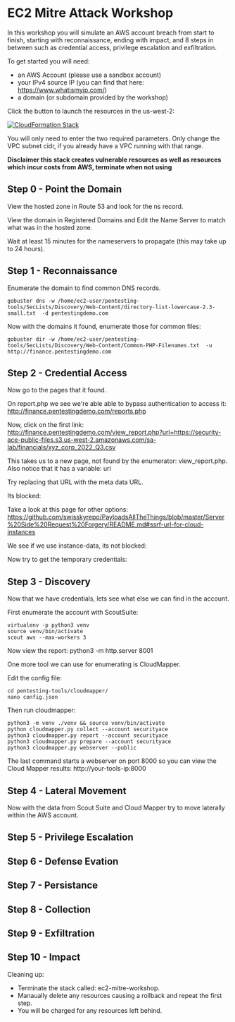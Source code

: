 # EC2 Mitre Attack Workshop

In this workshop you will simulate an AWS account breach from start to finish, starting with reconnaissance, ending with impact, and 8 steps in between such as credential access, privilege escalation and exfiltration.

To get started you will need:
- an AWS Account (please use a sandbox account)
- your IPv4 source IP (you can find that here: https://www.whatismyip.com/)
- a domain (or subdomain provided by the workshop)

Click the button to launch the resources in the us-west-2:

[![CloudFormation Stack](https://s3.amazonaws.com/cloudformation-examples/cloudformation-launch-stack.png "Launch Workshop Stack")](https://console.aws.amazon.com/cloudformation/home?region=us-west-2#/stacks/new?stackName=ec2-mitre-workshop&templateURL=https://security-ace-public-files.s3.us-west-2.amazonaws.com/templates/sa-lab-ROOT.yaml) 

You will only need to enter the two required parameters.
Only change the VPC subnet cidr, if you already have a VPC running with that range.

**Disclaimer this stack creates vulnerable resources as well as resources which incur costs from AWS, terminate when not using**

## Step 0 - Point the Domain

View the hosted zone in Route 53 and look for the ns record.

View the domain in Registered Domains and Edit the Name Server to match what was in the hosted zone.

Wait at least 15 minutes for the nameservers to propagate (this may take up to 24 hours).


## Step 1 - Reconnaissance

Enumerate the domain to find common DNS records.
```
gobuster dns -w /home/ec2-user/pentesting-tools/SecLists/Discovery/Web-Content/directory-list-lowercase-2.3-small.txt  -d pentestingdemo.com
````

Now with the domains it found, enumerate those for common files:
```
gobuster dir -w /home/ec2-user/pentesting-tools/SecLists/Discovery/Web-Content/Common-PHP-Filenames.txt  -u http://finance.pentestingdemo.com
```


## Step 2 - Credential Access

Now go to the pages that it found.

On report.php we see we're able able to bypass authentication to access it:
http://finance.pentestingdemo.com/reports.php

Now, click on the first link:
http://finance.pentestingdemo.com/view_report.php?url=https://security-ace-public-files.s3.us-west-2.amazonaws.com/sa-lab/financials/xyz_corp_2022_Q3.csv

This takes us to a new page, not found by the enumerator: view_report.php.  Also notice that it has a variable: url

Try replacing that URL with the meta data URL.

Its blocked:

Take a look at this page for other options:
https://github.com/swisskyrepo/PayloadsAllTheThings/blob/master/Server%20Side%20Request%20Forgery/README.md#ssrf-url-for-cloud-instances

We see if we use instance-data, its not blocked:

Now try to get the temporary credentials:


## Step 3 - Discovery

Now that we have credentials, lets see what else we can find in the account.

First enumerate the account with ScoutSuite:
```
virtualenv -p python3 venv
source venv/bin/activate
scout aws --max-workers 3
```

Now view the report:
python3 -m http.server 8001

One more tool we can use for enumerating is CloudMapper.

Edit the config file:
```
cd pentesting-tools/cloudmapper/
nano config.json
```

Then run cloudmapper:
```
python3 -m venv ./venv && source venv/bin/activate
python cloudmapper.py collect --account securityace 
python3 cloudmapper.py report --account securityace
python3 cloudmapper.py prepare --account securityace
python3 cloudmapper.py webserver --public
```

The last command starts a webserver on port 8000 so you can view the Cloud Mapper results:
http://your-tools-ip:8000

## Step 4 - Lateral Movement

Now with the data from Scout Suite and Cloud Mapper try to move laterally within the AWS account.


## Step 5 - Privilege Escalation



## Step 6 - Defense Evation



## Step 7 - Persistance



## Step 8 - Collection



## Step 9 - Exfiltration 



## Step 10 - Impact



Cleaning up:
- Terminate the stack called: ec2-mitre-workshop.
- Manaually delete any resources causing a rollback and repeat the first step.
- You will be charged for any resources left behind.

